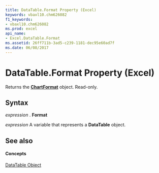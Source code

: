 ```yaml
---
title: DataTable.Format Property (Excel)
keywords: vbaxl10.chm626082
f1_keywords:
- vbaxl10.chm626082
ms.prod: excel
api_name:
- Excel.DataTable.Format
ms.assetid: 26ff711b-3ad5-c239-1181-dec95e60ad7f
ms.date: 06/08/2017
---
```



# DataTable.Format Property (Excel)

Returns the  **[ChartFormat](Excel.ChartFormat.md)** object. Read-only.


## Syntax

 _expression_ . **Format**

 _expression_ A variable that represents a **DataTable** object.


## See also


#### Concepts


[DataTable Object](Excel.DataTable(objec).md)

